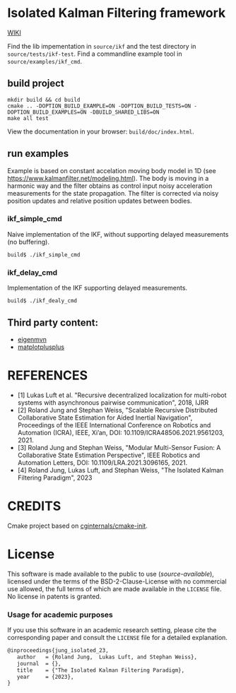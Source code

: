 # Isolated Kalman Filtering framework 

[WIKI](https://gitlab.aau.at/aau-cns/aaucns_mmsf/wikis/home)

Find the lib impementation in `source/ikf` and the test directory in `source/tests/ikf-test`.
Find a commandline example tool in `source/examples/ikf_cmd`.


## build project

```
mkdir build && cd build
cmake .. -DOPTION_BUILD_EXAMPLE=ON -DOPTION_BUILD_TESTS=ON -DOPTION_BUILD_EXAMPLES=ON -DBUILD_SHARED_LIBS=ON
make all test
```

View the documentation in your browser: `build/doc/index.html`.

## run examples

Example is based on constant accelation moving body model in 1D (see https://www.kalmanfilter.net/modeling.html). The body is moving in a harmonic way and the filter obtains as control input  noisy acceleration measurements for the state propagation. The filter is corrected via noisy position updates and relative position updates between bodies.   

### ikf_simple_cmd

Naive implementation of the IKF, without supporting delayed measurements (no buffering). 

```
build$ ./ikf_simple_cmd
```

### ikf_delay_cmd

Implementation of the IKF supporting delayed measurements.

```
build$ ./ikf_dealy_cmd
```


## Third party content:

* [eigenmvn](https://github.com/beniz/eigenmvn)
* [matplotplusplus](https://github.com/alandefreitas/matplotplusplus)


# REFERENCES

*  [1] Lukas Luft et al. "Recursive decentralized localization for multi-robot systems with asynchronous pairwise communication", 2018, IJRR
*  [2] Roland Jung and Stephan Weiss, "Scalable Recursive Distributed Collaborative State Estimation for Aided Inertial Navigation", Proceedings of the IEEE International Conference on Robotics and Automation (ICRA), IEEE, Xi’an, DOI: 10.1109/ICRA48506.2021.9561203, 2021.
*  [3] Roland Jung and Stephan Weiss, "Modular Multi-Sensor Fusion: A Collaborative State Estimation Perspective", IEEE Robotics and Automation Letters, DOI: 10.1109/LRA.2021.3096165, 2021.
*  [4] Roland Jung,  Lukas Luft, and Stephan Weiss, "The Isolated Kalman Filtering Paradigm", 2023

# CREDITS

Cmake project based on [cginternals/cmake-init](https://github.com/cginternals/cmake-init).


# License

This software is made available to the public to use (_source-available_), 
licensed under the terms of the BSD-2-Clause-License with no commercial use 
allowed, the full terms of which are made available in the `LICENSE` file. 
No license in patents is granted.

### Usage for academic purposes
If you use this software in an academic research setting, please cite the
corresponding paper and consult the `LICENSE` file for a detailed explanation.

```latex
@inproceedings{jung_isolated_23,
   author   = {Roland Jung,  Lukas Luft, and Stephan Weiss},
   journal  = {},
   title    = {"The Isolated Kalman Filtering Paradigm},
   year     = {2023},
}
```

